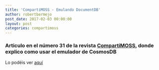```yaml
---
title: 'CompartiMOSS - Emulando DocumentDB'
author: robertbermejo
post_date: 2017-02-03 00:00:00
layout: post
categories: compartimoss
---
```


### Articulo en el número 31 de la revista [CompartiMOSS](http://www.compartimoss.com/revistas/numero-31)<!--break-->, donde explico como usar el emulador de CosmosDB
Lo podéis ver [aquí](http://www.compartimoss.com/revistas/numero-31/emulando-documentdb)
